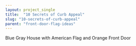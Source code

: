 ```yaml
---
layout: project_single
title:  "10 Secrets of Curb Appeal"
slug: "10-secrets-of-curb-appeal"
parent: "front-door-flag-ideas"
---
```

Blue Gray House with American Flag and Orange Front Door